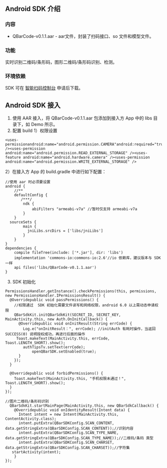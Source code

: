 ## Android SDK 介绍

### 内容
- QBarCode-v0.1.1.aar - aar文件，封装了扫码接口、so 文件和模型文件。

### 功能
实时识别二维码/条形码，图形二维码/条形码识别、检测。

### 环境依赖
SDK 可在 [智能扫码控制台](https://console.cloud.tencent.com/ocr/is) 申请后下载。

## Android SDK 接入
1. 使用 AAR 接入，将 QBarCode-v0.1.1.aar 包添加到接入方 App 中的 libs 目录下，如 Demo 所示。
2. 配置 build
1）权限设置

```
<uses-permissionandroid:name="android.permission.CAMERA"android:required="true" /><uses-permission android:name="android.permission.READ_EXTERNAL_STORAGE" /><uses-feature android:name="android.hardware.camera" /><uses-permission android:name="android.permission.WRITE_EXTERNAL_STORAGE" />

```

2）在接入方 App 的 build.gradle 中进行如下配置：

```
//使用 aar 时必须要设置
android {
    //**
    defaultConfig {
       /***/
        ndk {
            abiFilters "armeabi-v7a" //暂时仅支持 armeabi-v7a
        }
    }
  sourceSets {
        main {
          jniLibs.srcDirs = ['libs/jniLibs']
        }
    }
}
dependencies {
    compile fileTree(include: ['*.jar'], dir: 'libs')
  	implementation 'commons-io:commons-io:2.6'//io 依赖库，建议版本与 SDK 一样
    api files('libs/QBarCode-v0.1.1.aar')
}

```

3. SDK 初始化

```
PermissionsHandler.getInstance().checkPermissions(this, permissions, new PermissionsHandler.IPermissionsResult() {
  @Overridepublic void passPermissions() {
    //权限通过  SDK 初始化需要文件读写和网络权限，android 6.0 以上需动态申请权限
    QBarSdkKit.initQBarSdkKit(SECRET_ID, SECRET_KEY, MainActivity.this, new Auth.OnInitCallback() {
      @Overridepublic void onInitResult(String errCode) {
        Log.e("onInitResult：", errCode); //initAuth 有耗时操作，当返回SUCCESS(0) 说明授权成功，再进行后面的操作
     Toast.makeText(MainActivity.this, errCode, Toast.LENGTH_SHORT).show();
        authTipsTv.setText(errCode);
     		openQBarSDK.setEnabled(true);
      }
    });
  }

  @Overridepublic void forbidPermissions() {
    Toast.makeText(MainActivity.this, "手机权限未通过！", Toast.LENGTH_SHORT).show();
  }
});

```


```
//图片二维码/条形码识别
  QBarSdkKit.startMainPage(MainActivity.this, new QBarSdkCallback() {
    @Overridepublic void onIdentityResult(Intent data) {
      Intent intent = new Intent(MainActivity.this, ContentActivity.class);
      intent.putExtra(QBarSDKConfig.SCAN_CONTENT, data.getStringExtra(QBarSDKConfig.SCAN_CONTENT));//识别内容
      intent.putExtra(QBarSDKConfig.SCAN_TYPE_NAME, data.getStringExtra(QBarSDKConfig.SCAN_TYPE_NAME));//二维码/条码 类型
      intent.putExtra(QBarSDKConfig.SCAN_CHARSET, data.getStringExtra(QBarSDKConfig.SCAN_CHARSET));//字符集
   startActivity(intent);
    }
});

```
